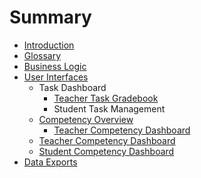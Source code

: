 # Summary

* [Introduction](README.md)
* [Glossary](glossary.md)
* [Business Logic](business_logic.md)
* [User Interfaces](user_interfaces.md)
   * Task Dashboard
       * [Teacher Task Gradebook](teacher_task_gradebook.md)
       * Student Task Management
   * [Competency Overview](competency_overview.md)
       * [Teacher Competency Dashboard](teacher_competency_dashboard.md)
   * [Teacher Competency Dashboard](teacher_view.md)
   * [Student Competency Dashboard](student_view.md)
* [Data Exports](data_exports.md)

